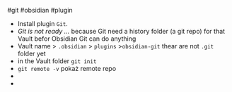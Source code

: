 
#git #obsidian #plugin 

- Install plugin `Git`.
- *Git is not ready ...* because Git need a history folder (a git repo) for that Vault befor Obsidian Git can do anything
- Vault name > `.obsidian` > `plugins` >`obsidian-git` thear are not `.git` folder yet
- in the Vault folder `git init`
- `git remote -v` pokaż remote repo
- 
- 